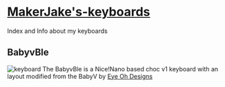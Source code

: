 # [MakerJake's-keyboards]()
Index and Info about my keyboards

## BabyvBle
![keyboard](https://i.imgur.com/8DEd4Qf.jpg)
The BabyvBle is a Nice!Nano based choc v1 keyboard with an layout modified from the BabyV by [Eye Oh Designs](https://www.instagram.com/eyeohdesigns/?hl=en)
